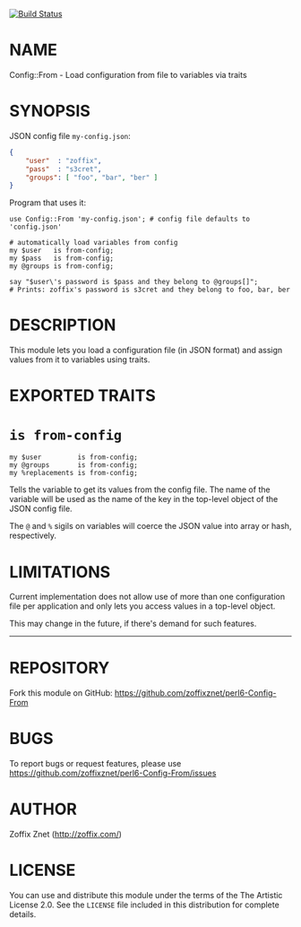 [![Build Status](https://travis-ci.org/zoffixznet/perl6-Config-From.svg)](https://travis-ci.org/zoffixznet/perl6-Config-From)

# NAME

Config::From - Load configuration from file to variables via traits

# SYNOPSIS

JSON config file `my-config.json`:

```json
{
    "user"  : "zoffix",
    "pass"  : "s3cret",
    "groups": [ "foo", "bar", "ber" ]
}
```

Program that uses it:

```perl6
use Config::From 'my-config.json'; # config file defaults to 'config.json'

# automatically load variables from config
my $user   is from-config;
my $pass   is from-config;
my @groups is from-config;

say "$user\'s password is $pass and they belong to @groups[]";
# Prints: zoffix's password is s3cret and they belong to foo, bar, ber
```

# DESCRIPTION

This module lets you load a configuration file (in JSON format) and assign
values from it to variables using traits.

# EXPORTED TRAITS

# `is from-config`

```perl6
my $user         is from-config;
my @groups       is from-config;
my %replacements is from-config;
```

Tells the variable to get its values from the config file. The name of the
variable will be used as the name of the key in the top-level object of the
JSON config file.

The `@` and `%` sigils on variables will coerce the JSON value into
array or hash, respectively.

# LIMITATIONS

Current implementation does not allow use of more than one configuration
file per application and only lets you access values in a top-level object.

This may change in the future, if there's demand for such features.

----

# REPOSITORY

Fork this module on GitHub:
https://github.com/zoffixznet/perl6-Config-From

# BUGS

To report bugs or request features, please use
https://github.com/zoffixznet/perl6-Config-From/issues

# AUTHOR

Zoffix Znet (http://zoffix.com/)

# LICENSE

You can use and distribute this module under the terms of the
The Artistic License 2.0. See the `LICENSE` file included in this
distribution for complete details.
